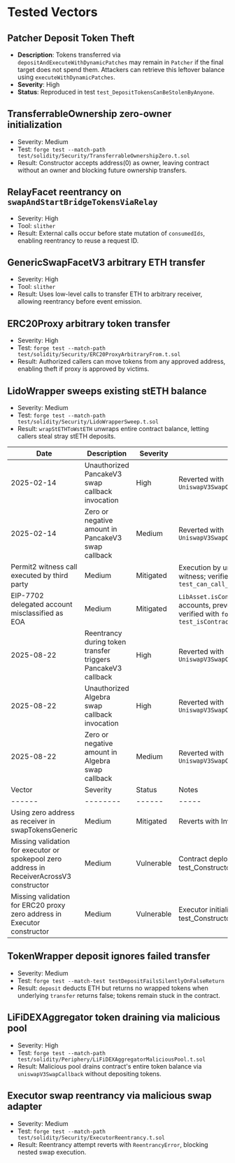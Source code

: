 # Tested Vectors

## Patcher Deposit Token Theft
- **Description**: Tokens transferred via `depositAndExecuteWithDynamicPatches` may remain in `Patcher` if the final target does not spend them. Attackers can retrieve this leftover balance using `executeWithDynamicPatches`.
- **Severity**: High
- **Status**: Reproduced in test `test_DepositTokensCanBeStolenByAnyone`.

## TransferrableOwnership zero-owner initialization
- Severity: Medium
- Test: `forge test --match-path test/solidity/Security/TransferrableOwnershipZero.t.sol`
- Result: Constructor accepts address(0) as owner, leaving contract without an owner and blocking future ownership transfers.

## RelayFacet reentrancy on `swapAndStartBridgeTokensViaRelay`
- Severity: High
- Tool: `slither`
- Result: External calls occur before state mutation of `consumedIds`, enabling reentrancy to reuse a request ID.

## GenericSwapFacetV3 arbitrary ETH transfer
- Severity: High
- Tool: `slither`
- Result: Uses low-level calls to transfer ETH to arbitrary receiver, allowing reentrancy before event emission.

## ERC20Proxy arbitrary token transfer
- Severity: High
- Test: `forge test --match-path test/solidity/Security/ERC20ProxyArbitraryFrom.t.sol`
- Result: Authorized callers can move tokens from any approved address, enabling theft if proxy is approved by victims.

## LidoWrapper sweeps existing stETH balance
- Severity: Medium
- Test: `forge test --match-path test/solidity/Security/LidoWrapperSweep.t.sol`
- Result: `wrapStETHToWstETH` unwraps entire contract balance, letting callers steal stray stETH deposits.

| Date | Description | Severity | Result |
|------|-------------|----------|--------|
| 2025-02-14 | Unauthorized PancakeV3 swap callback invocation | High | Reverted with `UniswapV3SwapCallbackUnknownSource` |
| 2025-02-14 | Zero or negative amount in PancakeV3 swap callback | Medium | Reverted with `UniswapV3SwapCallbackNotPositiveAmount` |
| Permit2 witness call executed by third party | Medium | Mitigated | Execution by unsignatured caller still honors witness; verified with `forge test --match-test test_can_call_diamond_with_permit2_plus_witness` |
| EIP-7702 delegated account misclassified as EOA | Medium | Mitigated | `LibAsset.isContract` returns false for 23-byte accounts, preventing contract-only interactions; verified with `forge test --match-test test_isContractWithDelegationDesignator` |\
| 2025-08-22 | Reentrancy during token transfer triggers PancakeV3 callback | High | Reverted with `UniswapV3SwapCallbackUnknownSource` |
| 2025-08-22 | Unauthorized Algebra swap callback invocation | High | Reverted with `UniswapV3SwapCallbackUnknownSource` |
| 2025-08-22 | Zero or negative amount in Algebra swap callback | Medium | Reverted with `UniswapV3SwapCallbackNotPositiveAmount` |
| Vector | Severity | Status | Notes |
| ------ | -------- | ------ | ----- |
| Using zero address as receiver in swapTokensGeneric | Medium | Mitigated | Reverts with InvalidReceiver; covered by test |
| Missing validation for executor or spokepool zero address in ReceiverAcrossV3 constructor | Medium | Vulnerable | Contract deploys with zero addresses; see test_ConstructorAllowsZeroAddresses |
| Missing validation for ERC20 proxy zero address in Executor constructor | Medium | Vulnerable | Executor initializes with zero proxy; see test_ConstructorAllowsZeroProxy |

## TokenWrapper deposit ignores failed transfer
- Severity: Medium
- Test: `forge test --match-test testDepositFailsSilentlyOnFalseReturn`
- Result: `deposit` deducts ETH but returns no wrapped tokens when underlying `transfer` returns false; tokens remain stuck in the contract.

## LiFiDEXAggregator token draining via malicious pool
- Severity: High
- Test: `forge test --match-path test/solidity/Periphery/LiFiDEXAggregatorMaliciousPool.t.sol`
- Result: Malicious pool drains contract's entire token balance via `uniswapV3SwapCallback` without depositing tokens.

## Executor swap reentrancy via malicious swap adapter
- Severity: Medium
- Test: `forge test --match-path test/solidity/Security/ExecutorReentrancy.t.sol`
- Result: Reentrancy attempt reverts with `ReentrancyError`, blocking nested swap execution.
